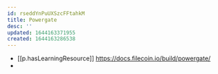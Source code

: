 ```yaml
---
id: rseddYnPuUXSzcFFtahkM
title: Powergate
desc: ''
updated: 1644163371955
created: 1644163286538
---
```


- [[p.hasLearningResource]] https://docs.filecoin.io/build/powergate/
- 
